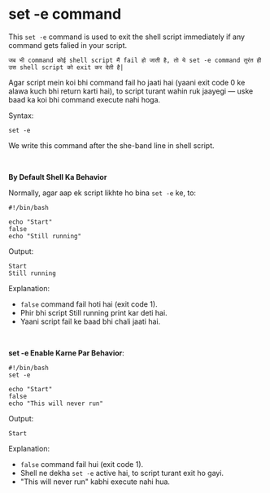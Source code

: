 # set -e command

This ```set -e``` command is used to exit the shell script immediately if any command gets falied in your script.

```जब भी command कोई shell script मैं fail हो जाती है, तो ये set -e command तुरंत ही उस shell script को exit कर देती है|```

Agar script mein koi bhi command fail ho jaati hai (yaani exit code 0 ke alawa kuch bhi return karti hai), to script turant wahin ruk jaayegi — uske baad ka koi bhi command execute nahi hoga.

Syntax:
```
set -e
```

We write this command after the she-band line in shell script.

<br>

**By Default Shell Ka Behavior**

Normally, agar aap ek script likhte ho bina ```set -e``` ke, to:
```
#!/bin/bash

echo "Start"
false
echo "Still running"
```

Output:
```
Start
Still running
```

Explanation:
- ```false``` command fail hoti hai (exit code 1).
- Phir bhi script Still running print kar deti hai.
- Yaani script fail ke baad bhi chali jaati hai.

<br>

**set -e Enable Karne Par Behavior**:

```
#!/bin/bash
set -e

echo "Start"
false
echo "This will never run"
```

Output:
```
Start
```

Explanation:
- ```false``` command fail hui (exit code 1).
- Shell ne dekha ```set -e``` active hai, to script turant exit ho gayi.
- "This will never run" kabhi execute nahi hua.
